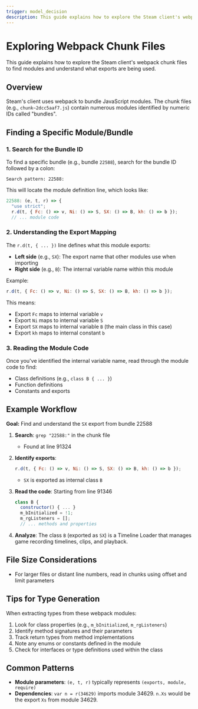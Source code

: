 ```yaml
---
trigger: model_decision
description: This guide explains how to explore the Steam client's webpack chunk files to find modules and understand what exports are being used. For example for chunk~2dcc5aaf
---
```


# Exploring Webpack Chunk Files

This guide explains how to explore the Steam client's webpack chunk files to find modules and understand what exports are being used.

## Overview

Steam's client uses webpack to bundle JavaScript modules. The chunk files (e.g., `chunk~2dcc5aaf7.js`) contain numerous modules identified by numeric IDs called "bundles".

## Finding a Specific Module/Bundle

### 1. Search for the Bundle ID

To find a specific bundle (e.g., bundle `22588`), search for the bundle ID followed by a colon:

```
Search pattern: 22588:
```

This will locate the module definition line, which looks like:
```javascript
22588: (e, t, r) => {
  "use strict";
  r.d(t, { Fc: () => v, Ni: () => S, SX: () => B, kh: () => b });
  // ... module code
```

### 2. Understanding the Export Mapping

The `r.d(t, { ... })` line defines what this module exports:
- **Left side** (e.g., `SX`): The export name that other modules use when importing
- **Right side** (e.g., `B`): The internal variable name within this module

Example:
```javascript
r.d(t, { Fc: () => v, Ni: () => S, SX: () => B, kh: () => b });
```

This means:
- Export `Fc` maps to internal variable `v`
- Export `Ni` maps to internal variable `S`
- Export `SX` maps to internal variable `B` (the main class in this case)
- Export `kh` maps to internal constant `b`

### 3. Reading the Module Code

Once you've identified the internal variable name, read through the module code to find:
- Class definitions (e.g., `class B { ... }`)
- Function definitions
- Constants and exports

## Example Workflow

**Goal:** Find and understand the `SX` export from bundle 22588

1. **Search**: `grep "22588:"` in the chunk file
   - Found at line 91324

2. **Identify exports**:
   ```javascript
   r.d(t, { Fc: () => v, Ni: () => S, SX: () => B, kh: () => b });
   ```
   - `SX` is exported as internal class `B`

3. **Read the code**: Starting from line 91346
   ```javascript
   class B {
     constructor() { ... }
     m_bInitialized = !1;
     m_rgListeners = [];
     // ... methods and properties
   ```

4. **Analyze**: The class `B` (exported as `SX`) is a Timeline Loader that manages game recording timelines, clips, and playback.

## File Size Considerations
- For larger files or distant line numbers, read in chunks using offset and limit parameters

## Tips for Type Generation

When extracting types from these webpack modules:

1. Look for class properties (e.g., `m_bInitialized`, `m_rgListeners`)
2. Identify method signatures and their parameters
3. Track return types from method implementations
4. Note any enums or constants defined in the module
5. Check for interfaces or type definitions used within the class

## Common Patterns

- **Module parameters**: `(e, t, r)` typically represents `(exports, module, require)`
- **Dependencies**: `var n = r(34629)` imports module 34629. `n.Xs` would be the export `Xs` from module 34629.
